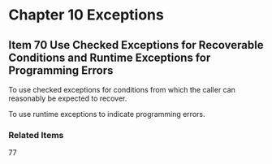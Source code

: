 # Chapter 10 Exceptions

## Item 70 Use Checked Exceptions for Recoverable Conditions and Runtime Exceptions for Programming Errors

To use checked exceptions for conditions from which the caller can reasonably be expected to recover.

To use runtime exceptions to indicate programming errors.

### Related Items

77